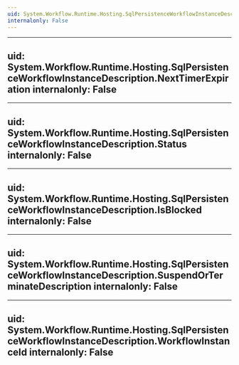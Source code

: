 ```yaml
---
uid: System.Workflow.Runtime.Hosting.SqlPersistenceWorkflowInstanceDescription
internalonly: False
---
```


---
uid: System.Workflow.Runtime.Hosting.SqlPersistenceWorkflowInstanceDescription.NextTimerExpiration
internalonly: False
---

---
uid: System.Workflow.Runtime.Hosting.SqlPersistenceWorkflowInstanceDescription.Status
internalonly: False
---

---
uid: System.Workflow.Runtime.Hosting.SqlPersistenceWorkflowInstanceDescription.IsBlocked
internalonly: False
---

---
uid: System.Workflow.Runtime.Hosting.SqlPersistenceWorkflowInstanceDescription.SuspendOrTerminateDescription
internalonly: False
---

---
uid: System.Workflow.Runtime.Hosting.SqlPersistenceWorkflowInstanceDescription.WorkflowInstanceId
internalonly: False
---
